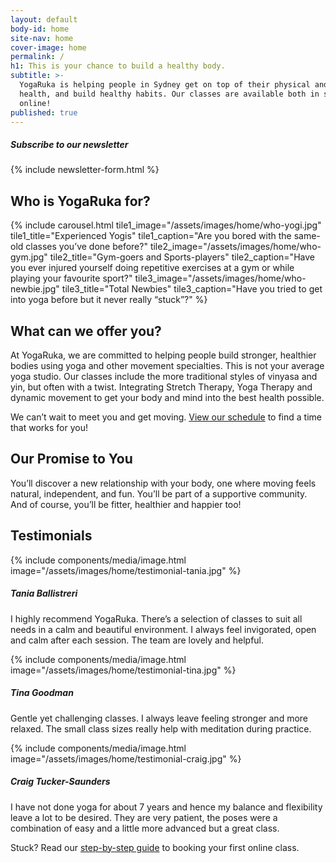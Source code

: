 ```yaml
---
layout: default
body-id: home
site-nav: home
cover-image: home
permalink: /
h1: This is your chance to build a healthy body.
subtitle: >-
  YogaRuka is helping people in Sydney get on top of their physical and mental
  health, and build healthy habits. Our classes are available both in studio and
  online!
published: true
---
```


<div class="JumpLinks">
  <h5>Subscribe to our newsletter</h5>

  {% include newsletter-form.html %}
</div>

<section>
  <h2>Who is YogaRuka for?</h2>

  {% include carousel.html tile1_image="/assets/images/home/who-yogi.jpg" tile1_title="Experienced Yogis" tile1_caption="Are you bored with the same-old classes you’ve done before?" tile2_image="/assets/images/home/who-gym.jpg" tile2_title="Gym-goers and Sports-players" tile2_caption="Have you ever injured yourself doing repetitive exercises at a gym or while playing your favourite sport?" tile3_image="/assets/images/home/who-newbie.jpg" tile3_title="Total Newbies" tile3_caption="Have you tried to get into yoga before but it never really “stuck”?" %}
</section>

<section class="container container--sm u-text-center">
  <h2 class="u-text-center">What can we offer you?</h2>

  <p>At YogaRuka, we are committed to helping people build stronger, healthier bodies using yoga and other movement specialties. This is not your average yoga studio. Our classes include the more traditional styles of vinyasa and yin, but often with a twist. Integrating Stretch Therapy, Yoga Therapy and dynamic movement to get your body and mind into the best health possible.</p>
  <p>We can’t wait to meet you and get moving. <a href="/timetable/">View our schedule</a> to find a time that works for you!</p>
</section>

<div class="container container--sm Home-callout u-text-center">
  <h2>Our Promise to You</h2>

  <p>You’ll discover a new relationship with your body, one where moving feels natural, independent, and fun. You’ll be part of a supportive community. And of course, you’ll be fitter, healthier and happier too!</p>
</div>

<section class="container container--xs">
  <h2 class="u-text-center">Testimonials</h2>

  <div class="media media--md">
    <div class="media-header">
      {% include components/media/image.html image="/assets/images/home/testimonial-tania.jpg" %}
    </div>
    <div class="media-body">
      <h5 class="media-title">Tania Ballistreri</h5>
      <div>
        <p>I highly recommend YogaRuka. There’s a selection of classes to suit all needs in a calm and beautiful environment. I always feel invigorated, open and calm after each session. The team are lovely and helpful.</p>
      </div>
    </div>
  </div>

  <div class="media media--md">
    <div class="media-header">
      {% include components/media/image.html image="/assets/images/home/testimonial-tina.jpg" %}
    </div>
    <div class="media-body">
      <h5 class="media-title">Tina Goodman</h5>
      <div>
        <p>Gentle yet challenging classes. I always leave feeling stronger and more relaxed. The small class sizes really help with meditation during practice.</p>
      </div>
    </div>
  </div>

  <div class="media media--md">
    <div class="media-header">
      {% include components/media/image.html image="/assets/images/home/testimonial-craig.jpg" %}
    </div>
    <div class="media-body">
      <h5 class="media-title">Craig Tucker-Saunders</h5>
      <div>
        <p>I have not done yoga for about 7 years and hence my balance and flexibility leave a lot to be desired. They are very patient, the poses were a combination of easy and a little more advanced but a great class.</p>
      </div>
    </div>
  </div>
</section>

<section class="Longform Longform--blogpost">
  <div class="form-feedback info">
    Stuck? Read our <a href="/online-guide/">step-by-step guide</a> to booking your first online class.
  </div>

  <div class="momoyoga-schedule m-top--md" data-momo-schedule="https://www.momoyoga.com/yogaruka"></div>
  <script src="https://www.momoyoga.com/schedule-plugin/v2/js/schedule.js" crossorigin="anonymous"></script>
</section>
